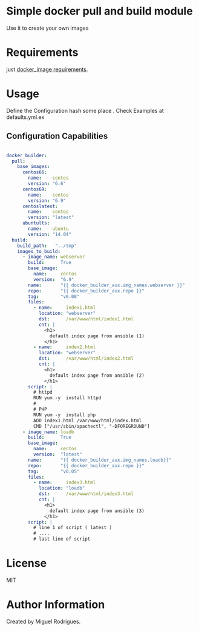 # Simple docker pull and build module
Use it to create  your own images

# Requirements

just [docker_image requirements](http://docs.ansible.com/ansible/latest/docker_image_module.html).

# Usage

Define the Configuration hash some place . Check Examples at defaults.yml.ex

## Configuration Capabilities

```yaml

docker_builder:
  pull:
    base_images:
      centos66:
        name:    centos
        version: "6.6"
      centos69:
        name:    centos
        version: "6.9"
      centoslatest:
        name:    centos
        version: "latest"
      ubuntults:
        name:    ubuntu
        version: "14.04"
  build:
    build_path:   "../tmp"
    images_to_build:
      - image_name: webserver
        build:      True
        base_image:
          name:     centos
          version:  "6.9"
        name:       "{{ docker_builder_aux.img_names.webserver }}"
        repo:       "{{ docker_builder_aux.repo }}"
        tag:        "v0.08"
        files:
          - name:     index1.html
            location: "webserver"
            dst:      /var/www/html/index1.html
            cnt: |
              <h1>
                default index page from ansible (1)
              </h1>
          - name:     index2.html
            location: "webserver"
            dst:      /var/www/html/index2.html
            cnt: |
              <h1>
                default index page from ansible (2)
              </h1>
        script: |
          # httpd
          RUN yum -y  install httpd
          #
          # PHP
          RUN yum -y  install php
          ADD index1.html /var/www/html/index.html
          CMD ["/usr/sbin/apachectl", "-DFOREGROUND"]
      - image_name: loadb
        build:      True
        base_image:
          name:     centos
          version:  "latest"
        name:       "{{ docker_builder_aux.img_names.loadb}}"
        repo:       "{{ docker_builder_aux.repo }}"
        tag:        "v0.05"
        files:
          - name:     index3.html
            location: "loadb"
            dst:      /var/www/html/index3.html
            cnt: |
              <h1>
                default index page from ansible (3)
              </h1>
        script: |
          # line 1 of script ( latest )
          # ....
          # last line of script

```


# License

MIT

# Author Information

Created by Miguel Rodrigues.
